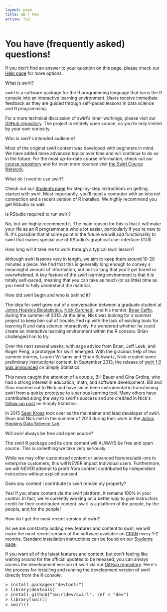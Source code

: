 ```yaml
---
layout: page
title: AB | FAQ
active: faq
---
```


<h1>You have (frequently asked) questions!</h1>

<p>If you don't find an answer to your question on this page, please check our <a href="help.html">Help page</a> for more options.</p>

<p class="question">What is swirl?</p>
<p class="answer">swirl is a software package for the R programming language that turns the R console into an interactive learning environment. Users receive immediate feedback as they are guided through self-paced lessons in data science and R programming.</p>
<p class="answer">For a more technical discussion of swirl's inner workings, please visit our <a href="https://github.com/swirldev/swirl" target="_blank">GitHub repository</a>. The project is entirely open source, so you're only limited by your own curiosity.</p>

<p class="question">Who is swirl's intended audience?</p>
<p class="answer">Most of the original swirl content was developed with beginners in mind. We have added more advanced topics over time and will continue to do so in the future. For the most up-to-date course information, check out our <a href="https://github.com/swirldev/swirl_courses#swirl-courses" target="_blank">course repository</a> and for even more courses visit <a href="http://swirlstats.com/scn/" target="_blank">the Swirl Course Network</a>.</p>

<p class="question">What do I need to use swirl?</p>
<p class="answer">Check out our <a href="students.html">Students page</a> for step-by-step instructions on getting started with swirl. Most importantly, you'll need a computer with an internet connection and a recent version of R installed. We highly recommend you get RStudio as well.</p>

<p class="question">Is RStudio required to run swirl?</p>
<p class="answer">No, but we highly recommend it. The main reason for this is that it will make your life as an R programmer a whole lot easier, particularly if you're new to R. It's possible that at some point in the future we will add functionality to swirl that makes special use of RStudio's graphical user interface (GUI).</p>

<p class="question">How long will it take me to work through a typical swirl lesson?</p>
<p class="answer">Although swirl lessons vary in length, we aim to keep them around 10-20 minutes a piece. We find that this is generally long enough to convey a meaningful amount of information, but not so long that you'll get bored or overwhelmed. A key feature of the swirl learning environment is that it is totally self-paced, meaning that you can take as much (or as little) time as you need to fully understand the material.</p>

<p class="question">How did swirl begin and who is behind it?</p>
<p class="answer">The idea for swirl grew out of a conversation between a graduate student at <a href="http://www.jhsph.edu/departments/biostatistics/" target="_blank">Johns Hopkins Biostatistics</a>, <a href="http://nickcarchedi.com/" target="_blank">Nick Carchedi</a>, and his mentor, <a href="http://www.bcaffo.com/" target="_blank">Brian Caffo</a>, during the summer of 2013. At the time, Nick was looking for a summer project to keep him out of trouble. Fed up with the lack of existing tools for learning R and data science interactively, he wondered whether he could create an interactive learning environment within the R console. Brian challenged him to try.</p>
<p class="answer">Over the next several weeks, with sage advice from Brian, Jeff Leek, and Roger Peng, a prototype for swirl emerged. With the gracious help of two summer interns, Lauren Williams and Ethan Schwartz, Nick created some preliminary instructional content. In September 2013, the release of <a href="http://simplystatistics.org/2013/09/27/announcing-statistics-with-interactive-r-learning-software-environment/" target="_blank">swirl 1.0 was announced</a> on Simply Statistics.</p>
<p class="answer">This news caught the attention of a couple, Bill Bauer and Gina Grdina, who had a strong interest in education, math, and software development. Bill and Gina reached out to Nick and have since been instrumental in transitioning swirl from a quirky prototype to a serious learning tool. Many others have contributed along the way to swirl's success and are credited in Nick's <a href="http://simplystatistics.org/2014/01/28/swirl-2/" target="_blank">follow-up post</a> on Simply Statistics.</p>
<p>In 2015 <a href="http://seankross.com" target="_blank">Sean Kross</a> took over as the maintainer and lead developer of swirl. Sean and Nick met in the summer of 2013 during their work in the <a href="http://jhudatascience.org/">Johns Hopkins Data Science Lab</a>.</p>

<p class="question">Will swirl always be free and open source?</p>
<p class="answer">The swirl R package and its core content will ALWAYS be free and open source. This is something we take very seriously.</p>
<p class="answer">While we may offer customized content or advanced features/add-ons to enterprise customers, this will NEVER impact individual users. Furthermore, we will NEVER attempt to profit from content contributed by independent instructors without explicit consent.</p>

<p class="question">Does any content I contribute to swirl remain my property?</p>
<p class="answer">Yes! If you share content via the swirl platform, it remains 100% in your control. In fact, we're currently working on a better way to give instructors credit for their contributed content. swirl is a platform of the people, by the people, and for the people!</p>

<p class="question">How do I get the most recent version of swirl?</p>
<p class="answer">As we are constantly adding new features and content to swirl, we will make the most recent version of the software available on <a href="http://cran.r-project.org/" target="_blank">CRAN</a> every 1-2 months. Standard installation instructions can be found on our <a href="students.html">Students page</a>.</p>
<p>If you want all of the latest features and content, but don't feeling like waiting around for the official updates to be released, you can always access the development version of swirl via our <a href="https://github.com/swirldev/swirl" target="_blank">GitHub repository</a>. Here's the process for installing and running the development version of swirl directly from the R console:</p>
<pre>> install.packages("devtools")
> library(devtools)
> install_github("swirldev/swirl", ref = "dev")
> library(swirl)
> swirl()</pre>
